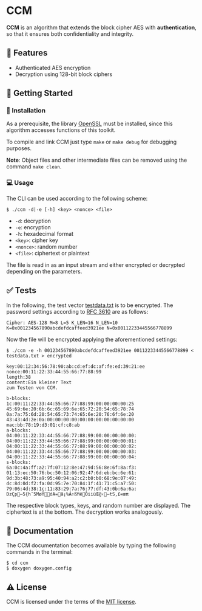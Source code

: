 # CCM

**CCM** is an algorithm that extends the block cipher AES with **authentication**, so that it ensures both confidentiality and integrity.

## :dart: Features

* Authenticated AES encryption
* Decryption using 128-bit block ciphers

## :rocket: Getting Started

### :wrench: Installation

As a prerequisite, the library [OpenSSL](https://github.com/openssl/openssl) must be installed, since this algorithm accesses functions of this toolkit.

To compile and link CCM just type `make` or `make debug` for debugging purposes.

**Note**: Object files and other intermediate files can be removed using the command `make clean`.

### :computer: Usage

The CLI can be used according to the following scheme:

```console
$ ./ccm -d|-e [-h] <key> <nonce> <file>
```

* `-d`: decryption
* `-e`: encryption
* `-h`: hexadecimal format
* `<key>`: cipher key
* `<nonce>`: random number
* `<file>`: ciphertext or plaintext

The file is read in as an input stream and either encrypted or decrypted depending on the parameters.

## :white_check_mark: Tests

In the following, the test vector [testdata.txt](testdata.txt) is to be encrypted. The password settings according to [RFC 3610](http://tools.ietf.org/html/rfc3610) are as follows:

```
Cipher: AES-128 M=8 L=5 K_LEN=16 N_LEN=10 K=0x001234567890abcdefdcaffeed3921ee N=0x00112233445566778899
```

Now the file will be encrypted applying the aforementioned settings:

```console
$ ./ccm -e -h 001234567890abcdefdcaffeed3921ee 00112233445566778899 < testdata.txt > encrypted

key:00:12:34:56:78:90:ab:cd:ef:dc:af:fe:ed:39:21:ee
nonce:00:11:22:33:44:55:66:77:88:99
length:38
content:Ein kleiner Text
zum Testen von CCM.

b-blocks:
1c:00:11:22:33:44:55:66:77:88:99:00:00:00:00:25
45:69:6e:20:6b:6c:65:69:6e:65:72:20:54:65:78:74
0a:7a:75:6d:20:54:65:73:74:65:6e:20:76:6f:6e:20
43:43:4d:2e:0a:00:00:00:00:00:00:00:00:00:00:00
mac:bb:78:19:d3:01:cf:c8:ab
a-blocks:
04:00:11:22:33:44:55:66:77:88:99:00:00:00:00:00:
04:00:11:22:33:44:55:66:77:88:99:00:00:00:00:01:
04:00:11:22:33:44:55:66:77:88:99:00:00:00:00:02:
04:00:11:22:33:44:55:66:77:88:99:00:00:00:00:03:
04:00:11:22:33:44:55:66:77:88:99:00:00:00:00:04:
s-blocks:
6a:0c:4a:ff:a2:7f:07:12:8e:47:9d:56:8e:6f:8a:f3:
01:13:ec:50:76:bc:50:12:06:92:47:6d:eb:bc:6e:61:
9d:3b:48:73:a9:95:40:94:a2:c2:b0:b0:68:9e:07:49:
dc:8d:0d:f2:fa:0d:95:7e:70:84:1f:41:71:c5:a7:50:
79:06:4d:38:1c:11:83:29:7a:76:77:df:43:0b:6a:6a:
DzÇp–5{h˜5MøŸóA=â¡%Á÷ßﬁêÒiiüŒ@‹—tS,£∞œπ
```

The respective block types, keys, and random number are displayed. The ciphertext is at the bottom. The decryption works analogously.

## :book: Documentation

The CCM documentation becomes available by typing the following commands in the terminal:

```console
$ cd ccm
$ doxygen doxygen.config
```

## :warning: License

CCM is licensed under the terms of the [MIT license](LICENSE.txt).
